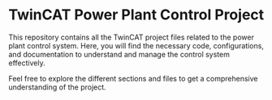 # TwinCAT Power Plant Control Project

This repository contains all the TwinCAT project files related to the power plant control system. Here, you will find the necessary code, configurations, and documentation to understand and manage the control system effectively.

Feel free to explore the different sections and files to get a comprehensive understanding of the project.